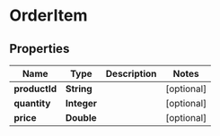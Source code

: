 

# OrderItem


## Properties

| Name | Type | Description | Notes |
|------------ | ------------- | ------------- | -------------|
|**productId** | **String** |  |  [optional] |
|**quantity** | **Integer** |  |  [optional] |
|**price** | **Double** |  |  [optional] |



